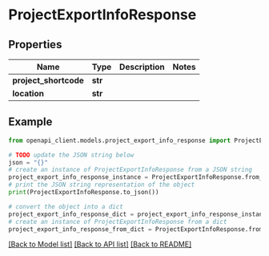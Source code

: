 # ProjectExportInfoResponse


## Properties

Name | Type | Description | Notes
------------ | ------------- | ------------- | -------------
**project_shortcode** | **str** |  | 
**location** | **str** |  | 

## Example

```python
from openapi_client.models.project_export_info_response import ProjectExportInfoResponse

# TODO update the JSON string below
json = "{}"
# create an instance of ProjectExportInfoResponse from a JSON string
project_export_info_response_instance = ProjectExportInfoResponse.from_json(json)
# print the JSON string representation of the object
print(ProjectExportInfoResponse.to_json())

# convert the object into a dict
project_export_info_response_dict = project_export_info_response_instance.to_dict()
# create an instance of ProjectExportInfoResponse from a dict
project_export_info_response_from_dict = ProjectExportInfoResponse.from_dict(project_export_info_response_dict)
```
[[Back to Model list]](../README.md#documentation-for-models) [[Back to API list]](../README.md#documentation-for-api-endpoints) [[Back to README]](../README.md)


